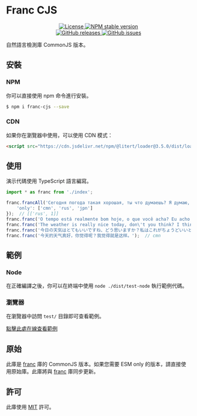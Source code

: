 # Franc CJS

<p align="center">
    <a href="https://github.com/maiyun/franc-cjs/blob/master/LICENSE">
        <img alt="License" src="https://img.shields.io/github/license/maiyun/franc-cjs?color=blue" />
    </a>
    <a href="https://www.npmjs.com/package/franc-cjs">
        <img alt="NPM stable version" src="https://img.shields.io/npm/v/franc-cjs?color=brightgreen&logo=npm" />
    </a><br>
    <a href="https://github.com/maiyun/franc-cjs/releases">
        <img alt="GitHub releases" src="https://img.shields.io/github/v/release/maiyun/franc-cjs?color=brightgreen&logo=github" />
    </a>
    <a href="https://github.com/maiyun/franc-cjs/issues">
        <img alt="GitHub issues" src="https://img.shields.io/github/issues/maiyun/franc-cjs?color=blue&logo=github" />
    </a>
</p>

自然語言檢測庫 CommonJS 版本。

## 安裝

### NPM

你可以直接使用 npm 命令進行安裝。

```sh
$ npm i franc-cjs --save
```

### CDN

如果你在瀏覽器中使用，可以使用 CDN 模式：

```html
<script src="https://cdn.jsdelivr.net/npm/@litert/loader@3.5.0/dist/loader.min.js?path=index&npm={'franc-cjs':'6.1.0.0'}"></script>
```

## 使用

演示代碼使用 TypeScript 語言編寫。

```typescript
import * as franc from './index';

franc.francAll('Сегодня погода такая хорошая, ты что думаешь? Я думаю, что просто так.', {
    'only': ['cmn', 'rus', 'jpn']
});  // [['rus', 1]]
franc.franc('O tempo está realmente bom hoje, o que você acha? Eu acho que é isso.');  // por
franc.franc('The weather is really nice today, don\'t you think? I think it\'s just perfect.');  // eng
franc.franc('今日の天気はとてもいいですね、どう思いますか？私はこれがちょうどいいと思います。');  // jpn
franc.franc('今天的天气真好，你觉得呢？我觉得就是这样。');  // cmn
```

## 範例

### Node

在正確編譯之後，你可以在終端中使用 `node ./dist/test-node` 執行範例代碼。

### 瀏覽器

在瀏覽器中訪問 `test/` 目錄即可查看範例。

[點擊此處在線查看範例](https://maiyun.github.io/franc-cjs/test/)

## 原始

此庫是 [franc](https://github.com/wooorm/franc) 庫的 CommonJS 版本。如果您需要 ESM only 的版本，請直接使用原始庫。此庫將與 [franc](https://github.com/wooorm/franc) 庫同步更新。

## 許可

此庫使用 [MIT](../LICENSE) 許可。